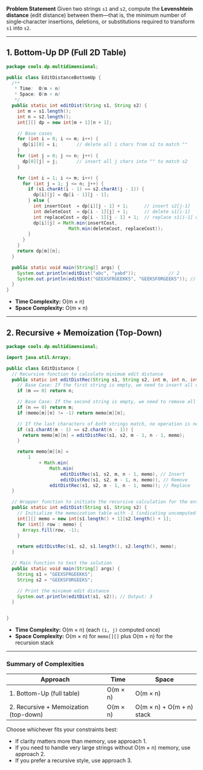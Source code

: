 **Problem Statement**
Given two strings `s1` and `s2`, compute the **Levenshtein distance** (edit distance) between them—that is, the minimum number of single‐character insertions, deletions, or substitutions required to transform `s1` into `s2`.

---

## 1. Bottom-Up DP (Full 2D Table)

```java
package cools.dp.multidimensional;

public class EditDistanceBottomUp {
  /**
   * Time:  O(m × n)
   * Space: O(m × n)
   */
  public static int editDist(String s1, String s2) {
    int m = s1.length();
    int n = s2.length();
    int[][] dp = new int[m + 1][n + 1];

    // Base cases
    for (int i = 0; i <= m; i++) {
      dp[i][0] = i;       // delete all i chars from s1 to match ""
    }
    for (int j = 0; j <= n; j++) {
      dp[0][j] = j;       // insert all j chars into "" to match s2
    }

    for (int i = 1; i <= m; i++) {
      for (int j = 1; j <= n; j++) {
        if (s1.charAt(i - 1) == s2.charAt(j - 1)) {
          dp[i][j] = dp[i - 1][j - 1];
        } else {
          int insertCost  = dp[i][j - 1] + 1;      // insert s2[j-1]
          int deleteCost  = dp[i - 1][j] + 1;      // delete s1[i-1]
          int replaceCost = dp[i - 1][j - 1] + 1;  // replace s1[i-1] with s2[j-1]
          dp[i][j] = Math.min(insertCost,
                       Math.min(deleteCost, replaceCost));
        }
      }
    }
    return dp[m][n];
  }

  public static void main(String[] args) {
    System.out.println(editDist("abc", "yabd"));            // 2
    System.out.println(editDist("GEEXSFRGEEKKS", "GEEKSFORGEEKS")); // 3
  }
}
```

* **Time Complexity:** O(m × n)
* **Space Complexity:** O(m × n)

---

## 2. Recursive + Memoization (Top-Down)

```java
package cools.dp.multidimensional;

import java.util.Arrays;

public class EditDistance {
  // Recursive function to calculate minimum edit distance
  public static int editDistRec(String s1, String s2, int m, int n, int[][] memo) {
    // Base Case: If the first string is empty, we need to insert all characters of s2
    if (m == 0) return n;

    // Base Case: If the second string is empty, we need to remove all characters of s1
    if (n == 0) return m;
    if (memo[m][n] != -1) return memo[m][n];

    // If the last characters of both strings match, no operation is needed
    if (s1.charAt(m - 1) == s2.charAt(n - 1)) {
      return memo[m][n] = editDistRec(s1, s2, m - 1, n - 1, memo);
    }

    return memo[m][n] =
        1
            + Math.min(
                Math.min(
                    editDistRec(s1, s2, m, n - 1, memo), // Insert
                    editDistRec(s1, s2, m - 1, n, memo)), // Remove
                editDistRec(s1, s2, m - 1, n - 1, memo)); // Replace
  }

  // Wrapper function to initiate the recursive calculation for the entire strings
  public static int editDist(String s1, String s2) {
    // Initialize the memoization table with -1 (indicating uncomputed subproblems)
    int[][] memo = new int[s1.length() + 1][s2.length() + 1];
    for (int[] row : memo) {
      Arrays.fill(row, -1);
    }

    return editDistRec(s1, s2, s1.length(), s2.length(), memo);
  }

  // Main function to test the solution
  public static void main(String[] args) {
    String s1 = "GEEXSFRGEEKKS";
    String s2 = "GEEKSFORGEEKS";

    // Print the minimum edit distance
    System.out.println(editDist(s1, s2)); // Output: 3
  }


}
```

* **Time Complexity:** O(m × n) (each `(i, j)` computed once)
* **Space Complexity:** O(m × n) for `memo[][]` plus O(m + n) for the recursion stack

---

### Summary of Complexities

| Approach                              | Time     | Space                     |
| ------------------------------------- | -------- | ------------------------- |
| 1. Bottom-Up (full table)             | O(m × n) | O(m × n)                  |
| 2. Recursive + Memoization (top-down) | O(m × n) | O(m × n) + O(m + n) stack |

Choose whichever fits your constraints best:

* If clarity matters more than memory, use approach 1.
* If you need to handle very large strings without O(m × n) memory, use approach 2.
* If you prefer a recursive style, use approach 3.
